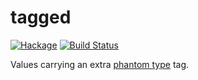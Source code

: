 tagged
======

[![Hackage](https://img.shields.io/hackage/v/tagged.svg)](https://hackage.haskell.org/package/tagged) [![Build Status](https://secure.travis-ci.org/ekmett/tagged.png?branch=master)](http://travis-ci.org/ekmett/tagged)

Values carrying an extra [phantom type](https://wiki.haskell.org/Phantom_type) tag.
